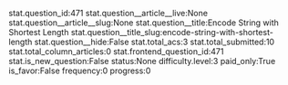 stat.question_id:471
stat.question__article__live:None
stat.question__article__slug:None
stat.question__title:Encode String with Shortest Length
stat.question__title_slug:encode-string-with-shortest-length
stat.question__hide:False
stat.total_acs:3
stat.total_submitted:10
stat.total_column_articles:0
stat.frontend_question_id:471
stat.is_new_question:False
status:None
difficulty.level:3
paid_only:True
is_favor:False
frequency:0
progress:0
